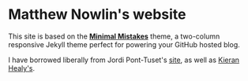 # Matthew Nowlin's website

This site is based on the **[Minimal Mistakes](http://mmistakes.github.io/minimal-mistakes)** theme, a two-column responsive Jekyll theme perfect for powering your GitHub hosted blog.

I have borrowed liberally from Jordi Pont-Tuset's [site](http://jponttuset.github.io), as well as [Kieran Healy's](https://kieranhealy.org). 
